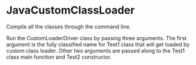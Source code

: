 # JavaCustomClassLoader

Compile all the classes through the command line. 

Run the CustomLoaderDriver class by passing three arguments. The first argument is the fully classified name for Test1 class that will get loaded by custom class loader. Other two arguments are passed along to the Test1 class main function and Test2 constructor.

